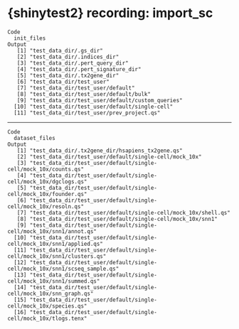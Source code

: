 # {shinytest2} recording: import_sc

    Code
      init_files
    Output
       [1] "test_data_dir/.gs_dir"                         
       [2] "test_data_dir/.indices_dir"                    
       [3] "test_data_dir/.pert_query_dir"                 
       [4] "test_data_dir/.pert_signature_dir"             
       [5] "test_data_dir/.tx2gene_dir"                    
       [6] "test_data_dir/test_user"                       
       [7] "test_data_dir/test_user/default"               
       [8] "test_data_dir/test_user/default/bulk"          
       [9] "test_data_dir/test_user/default/custom_queries"
      [10] "test_data_dir/test_user/default/single-cell"   
      [11] "test_data_dir/test_user/prev_project.qs"       

---

    Code
      dataset_files
    Output
       [1] "test_data_dir/.tx2gene_dir/hsapiens_tx2gene.qs"                           
       [2] "test_data_dir/test_user/default/single-cell/mock_10x"                     
       [3] "test_data_dir/test_user/default/single-cell/mock_10x/counts.qs"           
       [4] "test_data_dir/test_user/default/single-cell/mock_10x/dgclogs.qs"          
       [5] "test_data_dir/test_user/default/single-cell/mock_10x/founder.qs"          
       [6] "test_data_dir/test_user/default/single-cell/mock_10x/resoln.qs"           
       [7] "test_data_dir/test_user/default/single-cell/mock_10x/shell.qs"            
       [8] "test_data_dir/test_user/default/single-cell/mock_10x/snn1"                
       [9] "test_data_dir/test_user/default/single-cell/mock_10x/snn1/annot.qs"       
      [10] "test_data_dir/test_user/default/single-cell/mock_10x/snn1/applied.qs"     
      [11] "test_data_dir/test_user/default/single-cell/mock_10x/snn1/clusters.qs"    
      [12] "test_data_dir/test_user/default/single-cell/mock_10x/snn1/scseq_sample.qs"
      [13] "test_data_dir/test_user/default/single-cell/mock_10x/snn1/summed.qs"      
      [14] "test_data_dir/test_user/default/single-cell/mock_10x/snn_graph.qs"        
      [15] "test_data_dir/test_user/default/single-cell/mock_10x/species.qs"          
      [16] "test_data_dir/test_user/default/single-cell/mock_10x/tlogs.tenx"          


